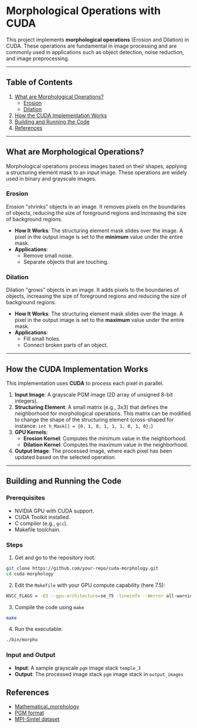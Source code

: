 # Morphological Operations with CUDA

This project implements **morphological operations** (Erosion and Dilation) in CUDA.
These operations are fundamental in image processing and are commonly used in applications such as object detection, noise reduction, and image preprocessing.

---

## Table of Contents
1. [What are Morphological Operations?](#what-are-morphological-operations)
   - [Erosion](#erosion)
   - [Dilation](#dilation)
2. [How the CUDA Implementation Works](#how-the-cuda-implementation-works)
3. [Building and Running the Code](#building-and-running-the-code)
4. [References](#references)

---

## What are Morphological Operations?

Morphological operations process images based on their shapes, applying a structuring element mask to an input image.
These operations are widely used in binary and grayscale images.

### Erosion

Erosion "shrinks" objects in an image. It removes pixels on the boundaries of objects, reducing the size of foreground regions and increasing the size of background regions.

- **How It Works**: The structuring element mask slides over the image. A pixel in the output image is set to the **minimum** value under the entire mask.
- **Applications**:
  - Remove small noise.
  - Separate objects that are touching.

### Dilation

Dilation "grows" objects in an image. It adds pixels to the boundaries of objects, increasing the size of foreground regions and reducing the size of background regions.

- **How It Works**: The structuring element mask slides over the image. A pixel in the output image is set to the **maximum** value under the entire mask.
- **Applications**:
  - Fill small holes.
  - Connect broken parts of an object.

---

## How the CUDA Implementation Works

This implementation uses **CUDA** to process each pixel in parallel.

1. **Input Image**: A grayscale PGM image (2D array of unsigned 8-bit integers).
2. **Structuring Element**: A small matrix (e.g., 3x3) that defines the neighborhood for morphological operations. This matrix can be modified to change the shape of the structuring element (cross-shaped for instance:  `int h_Mask[] = {0, 1, 0, 1, 1, 1, 0, 1, 0};`)
3. **GPU Kernels**:
   - **Erosion Kernel**: Computes the minimum value in the neighborhood.
   - **Dilation Kernel**: Computes the maximum value in the neighborhood.
4. **Output Image**: The processed image, where each pixel has been updated based on the selected operation.

---

## Building and Running the Code

### Prerequisites
- NVIDIA GPU with CUDA support.
- CUDA Toolkit installed.
- C compiler (e.g., `gcc`).
- Makefile toolchain.

### Steps
1. Get and go to the repository root:
```bash
git clone https://github.com/your-repo/cuda-morphology.git
cd cuda-morphology
```

2. Edit the `Makefile` with your GPU compute capability (here 7.5):
```bash
NVCC_FLAGS = -O3 --gpu-architecture=sm_75 -lineinfo --Werror all-warnings
```

3. Compile the code using `make`
```bash
make
```

4. Run the executable:
```bash
./bin/morpho
```

### Input and Output
- **Input**: A sample grayscale `pgm` image stack `temple_3`
- **Output**: The processed image stack  `pgm` image stack in `output_images`

## References
- [Mathematical_morphology](https://en.wikipedia.org/wiki/Mathematical_morphology)
- [PGM format](https://netpbm.sourceforge.net/doc/pgm.html)
- [MPI-Sintel dataset](http://sintel.is.tue.mpg.de/)